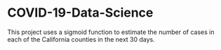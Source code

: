 # COVID-19-Data-Science
This project uses a sigmoid function to estimate the number of cases in each of the California counties in the next 30 days. 
